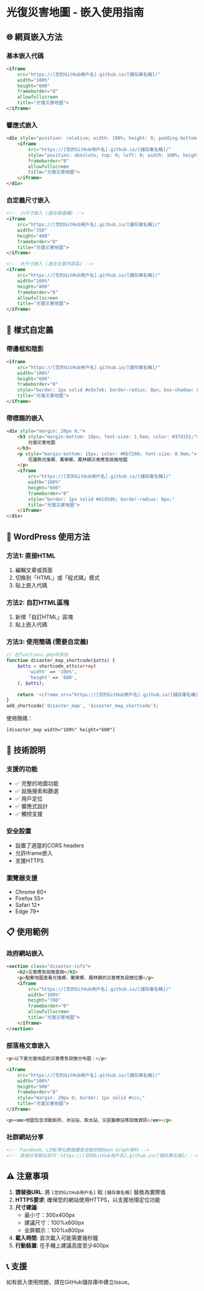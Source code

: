# 光復災害地圖 - 嵌入使用指南

## 🌐 網頁嵌入方法

### 基本嵌入代碼

```html
<iframe 
    src="https://[您的GitHub用戶名].github.io/[儲存庫名稱]/" 
    width="100%" 
    height="600" 
    frameborder="0" 
    allowfullscreen
    title="光復災害地圖">
</iframe>
```

### 響應式嵌入

```html
<div style="position: relative; width: 100%; height: 0; padding-bottom: 56.25%;">
    <iframe 
        src="https://[您的GitHub用戶名].github.io/[儲存庫名稱]/" 
        style="position: absolute; top: 0; left: 0; width: 100%; height: 100%;"
        frameborder="0" 
        allowfullscreen
        title="光復災害地圖">
    </iframe>
</div>
```

### 自定義尺寸嵌入

```html
<!-- 小尺寸嵌入 (適合側邊欄) -->
<iframe 
    src="https://[您的GitHub用戶名].github.io/[儲存庫名稱]/" 
    width="350" 
    height="400" 
    frameborder="0"
    title="光復災害地圖">
</iframe>

<!-- 大尺寸嵌入 (適合主要內容區) -->
<iframe 
    src="https://[您的GitHub用戶名].github.io/[儲存庫名稱]/" 
    width="100%" 
    height="800" 
    frameborder="0" 
    allowfullscreen
    title="光復災害地圖">
</iframe>
```

## 🎨 樣式自定義

### 帶邊框和陰影

```html
<iframe 
    src="https://[您的GitHub用戶名].github.io/[儲存庫名稱]/" 
    width="100%" 
    height="600" 
    frameborder="0"
    style="border: 2px solid #e5e7eb; border-radius: 8px; box-shadow: 0 4px 6px -1px rgba(0, 0, 0, 0.1);"
    title="光復災害地圖">
</iframe>
```

### 帶標題的嵌入

```html
<div style="margin: 20px 0;">
    <h3 style="margin-bottom: 10px; font-size: 1.5em; color: #374151;">
        光復災害地圖
    </h3>
    <p style="margin-bottom: 15px; color: #6b7280; font-size: 0.9em;">
        花蓮縣光復鄉、萬榮鄉、鳳林鎮災害應急設施地圖
    </p>
    <iframe 
        src="https://[您的GitHub用戶名].github.io/[儲存庫名稱]/" 
        width="100%" 
        height="600" 
        frameborder="0"
        style="border: 1px solid #d1d5db; border-radius: 6px;"
        title="光復災害地圖">
    </iframe>
</div>
```

## 📱 WordPress 使用方法

### 方法1: 直接HTML
1. 編輯文章或頁面
2. 切換到「HTML」或「程式碼」模式
3. 貼上嵌入代碼

### 方法2: 自訂HTML區塊
1. 新增「自訂HTML」區塊
2. 貼上嵌入代碼

### 方法3: 使用簡碼 (需要自定義)
```php
// 在functions.php中添加
function disaster_map_shortcode($atts) {
    $atts = shortcode_atts(array(
        'width' => '100%',
        'height' => '600',
    ), $atts);
    
    return '<iframe src="https://[您的GitHub用戶名].github.io/[儲存庫名稱]/" width="' . $atts['width'] . '" height="' . $atts['height'] . '" frameborder="0" allowfullscreen title="光復災害地圖"></iframe>';
}
add_shortcode('disaster_map', 'disaster_map_shortcode');
```

使用簡碼：
```
[disaster_map width="100%" height="600"]
```

## 🔧 技術說明

### 支援的功能
- ✅ 完整的地圖功能
- ✅ 設施搜索和篩選
- ✅ 用戶定位
- ✅ 響應式設計
- ✅ 觸控支援

### 安全設置
- 設置了適當的CORS headers
- 允許iframe嵌入
- 支援HTTPS

### 瀏覽器支援
- Chrome 60+
- Firefox 55+
- Safari 12+
- Edge 79+

## 📋 使用範例

### 政府網站嵌入
```html
<section class="disaster-info">
    <h2>災害應急設施查詢</h2>
    <p>點擊地圖查看光復鄉、萬榮鄉、鳳林鎮的災害應急設施位置</p>
    <iframe 
        src="https://[您的GitHub用戶名].github.io/[儲存庫名稱]/" 
        width="100%" 
        height="700" 
        frameborder="0" 
        allowfullscreen
        title="光復災害地圖">
    </iframe>
</section>
```

### 部落格文章嵌入
```html
<p>以下是光復地區的災害應急設施分布圖：</p>

<iframe 
    src="https://[您的GitHub用戶名].github.io/[儲存庫名稱]/" 
    width="100%" 
    height="500" 
    frameborder="0"
    style="margin: 20px 0; border: 1px solid #ccc;"
    title="光復災害地圖">
</iframe>

<p><em>地圖包含流動廁所、沐浴站、取水站、災區醫療站等設施資訊</em></p>
```

### 社群網站分享
```html
<!-- Facebook、LINE等社群媒體會自動抓取Open Graph資料 -->
<!-- 直接分享網址即可：https://[您的GitHub用戶名].github.io/[儲存庫名稱]/ -->
```

## ⚠️ 注意事項

1. **請替換URL**: 將 `[您的GitHub用戶名]` 和 `[儲存庫名稱]` 替換為實際值
2. **HTTPS要求**: 確保您的網站使用HTTPS，以支援地理定位功能
3. **尺寸建議**: 
   - 最小寸：300x400px
   - 建議尺寸：100%x600px
   - 全屏顯示：100%x800px
4. **載入時間**: 首次載入可能需要幾秒鐘
5. **行動裝置**: 在手機上建議高度至少400px

## 📞 支援

如有嵌入使用問題，請在GitHub儲存庫中建立Issue。